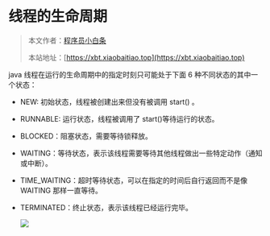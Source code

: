 # 线程的生命周期

> 本文作者：[程序员小白条](https://github.com/luoye6)
>
> 本站地址：[https://xbt.xiaobaitiao.top](https://xbt.xiaobaitiao.top)

java 线程在运行的生命周期中的指定时刻只可能处于下面 6 种不同状态的其中一个状态：

- NEW: 初始状态，线程被创建出来但没有被调用 start() 。

- RUNNABLE: 运行状态，线程被调用了 start()等待运行的状态。

- BLOCKED：阻塞状态，需要等待锁释放。

- WAITING：等待状态，表示该线程需要等待其他线程做出一些特定动作（通知或中断）。

- TIME_WAITING：超时等待状态，可以在指定的时间后自行返回而不是像 WAITING 那样一直等待。

- TERMINATED：终止状态，表示该线程已经运行完毕。

  

  ![](https://pic.yupi.icu/5563/202506251029351.png)
